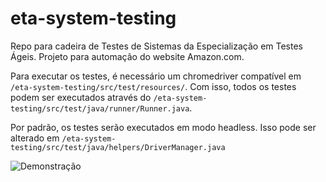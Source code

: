 # eta-system-testing
Repo para cadeira de Testes de Sistemas da Especialização em Testes Ágeis. Projeto para automação do website Amazon.com.

Para executar os testes, é necessário um chromedriver compatível em `/eta-system-testing/src/test/resources/`.
Com isso, todos os testes podem ser executados através do `/eta-system-testing/src/test/java/runner/Runner.java`.

Por padrão, os testes serão executados em modo headless. Isso pode ser alterado em `/eta-system-testing/src/test/java/helpers/DriverManager.java`

![Demonstração](https://drive.google.com/file/d/19EjFF_nCbc1kTLUAd8R5ScDxsjxKl-qs/view?usp=sharing)
